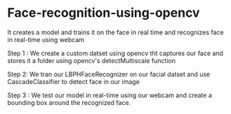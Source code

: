# Face-recognition-using-opencv
It creates a model and trains  it on the face in real time and recognizes face in real-time using webcam


Step 1 : We create a custom datset using opencv tht captures our face and stores it a folder using opencv's detectMultiscale function

Step 2: We tran our LBPHFaceRecognizer on our facial datset and use CascadeClassifier to detect face in our image

Step 3 : We test our model in real-time using our webcam and create a bounding box around the recognized face.
